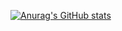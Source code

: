 [![Anurag's GitHub stats](https://github-readme-stats.vercel.app/api?username=Ascent817)](https://github.com/anuraghazra/github-readme-stats)
